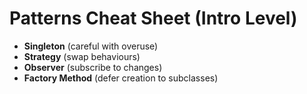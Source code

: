 # Patterns Cheat Sheet (Intro Level)

- **Singleton** (careful with overuse)
- **Strategy** (swap behaviours)
- **Observer** (subscribe to changes)
- **Factory Method** (defer creation to subclasses)
